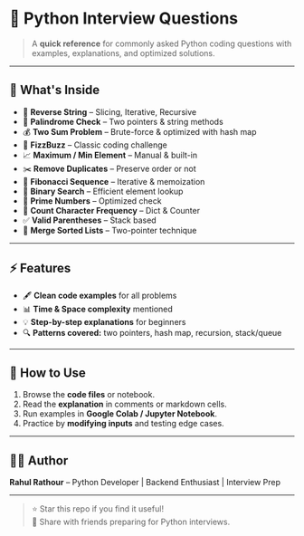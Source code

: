 # 🐍 Python Interview Questions

> A **quick reference** for commonly asked Python coding questions with examples, explanations, and optimized solutions.

---

## 🔹 What's Inside

- 🔄 **Reverse String** – Slicing, Iterative, Recursive  
- 🔁 **Palindrome Check** – Two pointers & string methods  
- 💰 **Two Sum Problem** – Brute-force & optimized with hash map  
- 🎯 **FizzBuzz** – Classic coding challenge  
- 📈 **Maximum / Min Element** – Manual & built-in  
- ✂️ **Remove Duplicates** – Preserve order or not  
- 🔢 **Fibonacci Sequence** – Iterative & memoization  
- 🔎 **Binary Search** – Efficient element lookup  
- 🧮 **Prime Numbers** – Optimized check  
- 📝 **Count Character Frequency** – Dict & Counter  
- ✅ **Valid Parentheses** – Stack based  
- 🔗 **Merge Sorted Lists** – Two-pointer technique  

---

## ⚡ Features

- 🖋 **Clean code examples** for all problems  
- 📊 **Time & Space complexity** mentioned  
- 💡 **Step-by-step explanations** for beginners  
- 🔍 **Patterns covered:** two pointers, hash map, recursion, stack/queue  

---

## 🚀 How to Use

1. Browse the **code files** or notebook.  
2. Read the **explanation** in comments or markdown cells.  
3. Run examples in **Google Colab / Jupyter Notebook**.  
4. Practice by **modifying inputs** and testing edge cases.  

---

## 👨‍💻 Author

**Rahul Rathour** – Python Developer | Backend Enthusiast | Interview Prep  

---

> ⭐ Star this repo if you find it useful!  
> 🔗 Share with friends preparing for Python interviews.
